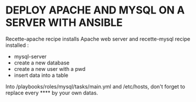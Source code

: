 # DEPLOY APACHE AND MYSQL ON A SERVER WITH ANSIBLE

Recette-apache recipe installs Apache web server and
recette-mysql recipe installed :

- mysql-server
- create a new database
- create a new user with a pwd
- insert data into a table

Into /playbooks/roles/mysql/tasks/main.yml and /etc/hosts, don't forget to replace every **** by your own datas.
